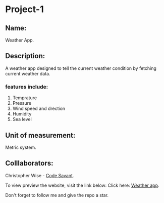 # Project-1

## Name:

Weather App.

## Description:

A weather app designed to tell the current weather condition by fetching current weather data.

### features include:

1. Temprature
2. Pressure
3. Wind speed and drection
4. Humidity
5. Sea level

## Unit of measurement:

Metric system.

## Colllaborators:

Christopher Wise - [Code Savant](https://github.com/Charcoal00).

To view preview the website, visit the link below:
Click here: [Weather app](https://weathercheck-11.netlify.app/).

Don't forget to follow me and give the repo a star.
